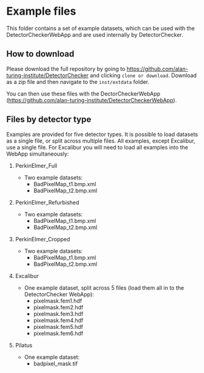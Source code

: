 # Example files

This folder contains a set of example datasets, which can be used with the DetectorCheckerWebApp and are used internally by DetectorChecker.

## How to download

Please download the full repository by going to https://github.com/alan-turing-institute/DetectorChecker and clicking `clone or download`. Download as a zip file and then navigate to the `inst/extdata` folder.

You can then use these files with the DectorCheckerWebApp (https://github.com/alan-turing-institute/DetectorCheckerWebApp).

## Files by detector type

Examples are provided for five detector types. It is possible to load datasets as a single file, or split across multiple files. All examples, except Excalibur, use a single file. For Excalibur you will need to load all examples into the WebApp simultaneously:

1. PerkinElmer_Full
    - Two example datasets:
        - BadPixelMap_t1.bmp.xml
        - BadPixelMap_t2.bmp.xml

2. PerkinElmer_Refurbished
    - Two example datasets:
        - BadPixelMap_t1.bmp.xml
        - BadPixelMap_t2.bmp.xml

3. PerkinElmer_Cropped
    - Two example datasets:
        - BadPixelMap_t1.bmp.xml
        - BadPixelMap_t2.bmp.xml

4. Excalibur
    - One example dataset, split across 5 files (load them all in to the DetectorChecker WebApp):
        - pixelmask.fem1.hdf
        - pixelmask.fem2.hdf
        - pixelmask.fem3.hdf
        - pixelmask.fem4.hdf
        - pixelmask.fem5.hdf
        - pixelmask.fem6.hdf

5. Pilatus
    - One example dataset:
        - badpixel_mask.tif